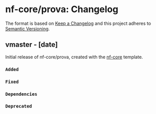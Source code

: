 # nf-core/prova: Changelog

The format is based on [Keep a Changelog](https://keepachangelog.com/en/1.0.0/)
and this project adheres to [Semantic Versioning](https://semver.org/spec/v2.0.0.html).

## vmaster - [date]

Initial release of nf-core/prova, created with the [nf-core](https://nf-co.re/) template.

### `Added`

### `Fixed`

### `Dependencies`

### `Deprecated`
